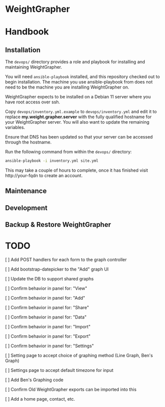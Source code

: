 # WeightGrapher



# Handbook

## Installation

The `devops/` directory provides a role and playbook for installing and maintaining WeightGrapher.

You will need `ansible-playbook` installed, and this repository checked out to begin installation.  The machine you use ansible-playbook from does not need to be the machine you are installing WeightGrapher on.

WeightGrapher expects to be installed on a Debian 11 server where you have root access over ssh.

Copy `devops/inventory.yml.example` to `devops/inventory.yml` and edit it to replace **my.weight.grapher.server** with the fully qualified hostname for your WeightGrapher server.  You will also want to update the remaining variables.

Ensure that DNS has been updated so that your server can be accessed through the hostname.

Run the following command from within the `devops/` directory:

```bash
ansible-playbook -i inventory.yml site.yml
```

This may take a couple of hours to complete, once it has finished visit http://your-fqdn to create an account.

## Maintenance

## Development

## Backup & Restore WeightGrapher

# TODO

[ ] Add POST handlers for each form to the graph controller

[ ] Add bootstrap-datepicker to the "Add" graph UI

[ ] Update the DB to support shared graphs

[ ] Confirm behavior in panel for: "View"

[ ] Confirm behavior in panel for: "Add"

[ ] Confirm behavior in panel for: "Share"

[ ] Confirm behavior in panel for: "Data"

[ ] Confirm behavior in panel for: "Import"

[ ] Confirm behavior in panel for: "Export"

[ ] Confirm behavior in panel for: "Settings"

[ ] Setting page to accept choice of graphing method (Line Graph, Ben's Graph)

[ ] Settings page to accept default timezone for input

[ ] Add Ben's Graphing code

[ ] Confirm Old WeightGrapher exports can be imported into this

[ ] Add a home page, contact, etc.


